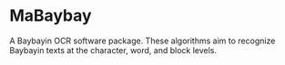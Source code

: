 # MaBaybay
A Baybayin OCR software package. These algorithms aim to recognize Baybayin texts at the character, word, and block levels.

